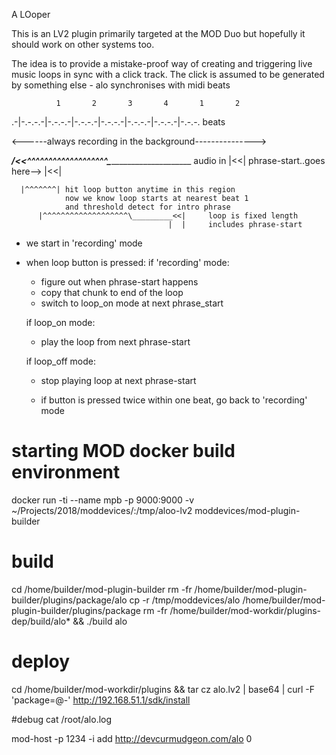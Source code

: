 A LOoper

This is an LV2 plugin primarily targeted at the MOD Duo but hopefully it should
work on other systems too.

The idea is to provide a mistake-proof way of creating and triggering live
music loops in sync with a click track. The click is assumed to be generated
by something else - alo synchronises with midi beats

              1       2       3       4       1       2
.-|-.-.-.-|-.-.-.-|-.-.-.-|-.-.-.-|-.-.-.-|-.-.-.-|-.-.-.   beats

<------always recording in the background--------------->

_______/<<^^^^^^^^^^^^^^^^^^^\____________________________  audio in
       |<<| phrase-start..goes here--> |<<|

      |^^^^^^^| hit loop button anytime in this region
                now we know loop starts at nearest beat 1 
                and threshold detect for intro phrase
		  |^^^^^^^^^^^^^^^^^^^\_________<<|     loop is fixed length
                                       |  |     includes phrase-start

- we start in 'recording' mode

- when loop button is pressed:
  if 'recording' mode:
    - figure out when phrase-start happens
    - copy that chunk to end of the loop
    - switch to loop_on mode at next phrase_start

  if loop_on mode:
    - play the loop from next phrase-start

  if loop_off mode:
    - stop playing loop at next phrase-start

  - if button is pressed twice within one beat, go back to 'recording' mode

# starting MOD docker build environment

docker run -ti --name mpb -p 9000:9000 -v ~/Projects/2018/moddevices/:/tmp/aloo-lv2 moddevices/mod-plugin-builder

# build
cd /home/builder/mod-plugin-builder
rm -fr  /home/builder/mod-plugin-builder/plugins/package/alo
cp -r /tmp/moddevices/alo /home/builder/mod-plugin-builder/plugins/package
rm -fr /home/builder/mod-workdir/plugins-dep/build/alo* && ./build alo

# deploy
cd /home/builder/mod-workdir/plugins && tar cz alo.lv2 | base64 | curl -F 'package=@-' http://192.168.51.1/sdk/install

#debug
cat /root/alo.log

mod-host -p 1234 -i
add http://devcurmudgeon.com/alo 0
